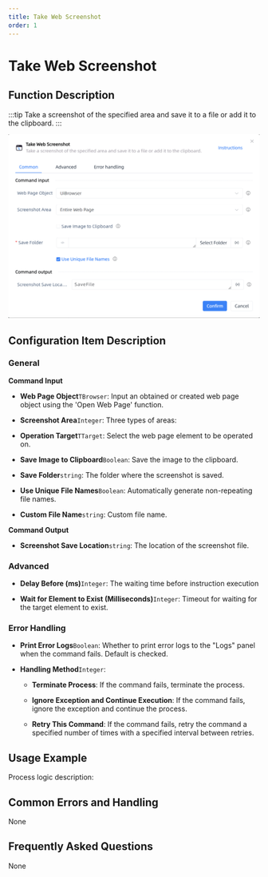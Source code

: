 ```yaml
---
title: Take Web Screenshot
order: 1
---
```


# Take Web Screenshot

## Function Description

:::tip 
Take a screenshot of the specified area and save it to a file or add it to the clipboard.
:::

![Take Web Screenshot](../../../assets/Take%20Web%20Screenshot_command.png)

## Configuration Item Description

### General

**Command Input**

- **Web Page Object**`TBrowser`: Input an obtained or created web page object using the 'Open Web Page' function.

- **Screenshot Area**`Integer`: Three types of areas:

- **Operation Target**`TTarget`: Select the web page element to be operated on.

- **Save Image to Clipboard**`Boolean`: Save the image to the clipboard.

- **Save Folder**`string`: The folder where the screenshot is saved.

- **Use Unique File Names**`Boolean`: Automatically generate non-repeating file names.

- **Custom File Name**`string`: Custom file name.


**Command Output**

- **Screenshot Save Location**`string`: The location of the screenshot file.

### Advanced

- **Delay Before (ms)**`Integer`: The waiting time before instruction execution

- **Wait for Element to Exist (Milliseconds)**`Integer`: Timeout for waiting for the target element to exist.

### Error Handling

- **Print Error Logs**`Boolean`: Whether to print error logs to the "Logs" panel when the command fails. Default is checked. 

- **Handling Method**`Integer`:

    - **Terminate Process**: If the command fails, terminate the process.

    - **Ignore Exception and Continue Execution**: If the command fails, ignore the exception and continue the process.

    - **Retry This Command**: If the command fails, retry the command a specified number of times with a specified interval between retries.

## Usage Example

Process logic description:

## Common Errors and Handling

None

## Frequently Asked Questions

None

